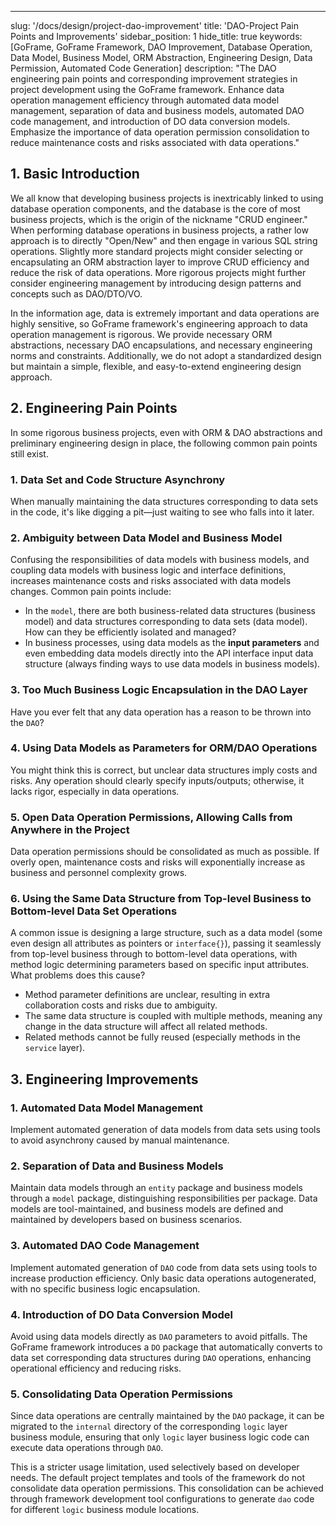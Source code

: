 ---
slug: '/docs/design/project-dao-improvement'
title: 'DAO-Project Pain Points and Improvements'
sidebar_position: 1
hide_title: true
keywords: [GoFrame, GoFrame Framework, DAO Improvement, Database Operation, Data Model, Business Model, ORM Abstraction, Engineering Design, Data Permission, Automated Code Generation]
description: "The DAO engineering pain points and corresponding improvement strategies in project development using the GoFrame framework. Enhance data operation management efficiency through automated data model management, separation of data and business models, automated DAO code management, and introduction of DO data conversion models. Emphasize the importance of data operation permission consolidation to reduce maintenance costs and risks associated with data operations."

## 1. Basic Introduction

We all know that developing business projects is inextricably linked to using database operation components, and the database is the core of most business projects, which is the origin of the nickname "CRUD engineer." When performing database operations in business projects, a rather low approach is to directly "Open/New" and then engage in various SQL string operations. Slightly more standard projects might consider selecting or encapsulating an ORM abstraction layer to improve CRUD efficiency and reduce the risk of data operations. More rigorous projects might further consider engineering management by introducing design patterns and concepts such as DAO/DTO/VO.

In the information age, data is extremely important and data operations are highly sensitive, so GoFrame framework's engineering approach to data operation management is rigorous. We provide necessary ORM abstractions, necessary DAO encapsulations, and necessary engineering norms and constraints. Additionally, we do not adopt a standardized design but maintain a simple, flexible, and easy-to-extend engineering design approach.

## 2. Engineering Pain Points

In some rigorous business projects, even with ORM & DAO abstractions and preliminary engineering design in place, the following common pain points still exist.

### 1. Data Set and Code Structure Asynchrony

When manually maintaining the data structures corresponding to data sets in the code, it's like digging a pit—just waiting to see who falls into it later.

### 2. Ambiguity between Data Model and Business Model

Confusing the responsibilities of data models with business models, and coupling data models with business logic and interface definitions, increases maintenance costs and risks associated with data models changes. Common pain points include:

- In the `model`, there are both business-related data structures (business model) and data structures corresponding to data sets (data model). How can they be efficiently isolated and managed?
- In business processes, using data models as the **input parameters** and even embedding data models directly into the API interface input data structure (always finding ways to use data models in business models).

### 3. Too Much Business Logic Encapsulation in the DAO Layer

Have you ever felt that any data operation has a reason to be thrown into the `DAO`?

### 4. Using Data Models as Parameters for ORM/DAO Operations

You might think this is correct, but unclear data structures imply costs and risks. Any operation should clearly specify inputs/outputs; otherwise, it lacks rigor, especially in data operations.

### 5. Open Data Operation Permissions, Allowing Calls from Anywhere in the Project

Data operation permissions should be consolidated as much as possible. If overly open, maintenance costs and risks will exponentially increase as business and personnel complexity grows.

### 6. Using the Same Data Structure from Top-level Business to Bottom-level Data Set Operations

A common issue is designing a large structure, such as a data model (some even design all attributes as pointers or `interface{}`), passing it seamlessly from top-level business through to bottom-level data operations, with method logic determining parameters based on specific input attributes. What problems does this cause?

- Method parameter definitions are unclear, resulting in extra collaboration costs and risks due to ambiguity.
- The same data structure is coupled with multiple methods, meaning any change in the data structure will affect all related methods.
- Related methods cannot be fully reused (especially methods in the `service` layer).

## 3. Engineering Improvements

### 1. Automated Data Model Management

Implement automated generation of data models from data sets using tools to avoid asynchrony caused by manual maintenance.

### 2. Separation of Data and Business Models

Maintain data models through an `entity` package and business models through a `model` package, distinguishing responsibilities per package. Data models are tool-maintained, and business models are defined and maintained by developers based on business scenarios.

### 3. Automated DAO Code Management

Implement automated generation of `DAO` code from data sets using tools to increase production efficiency. Only basic data operations autogenerated, with no specific business logic encapsulation.

### 4. Introduction of DO Data Conversion Model

Avoid using data models directly as `DAO` parameters to avoid pitfalls. The GoFrame framework introduces a `DO` package that automatically converts to data set corresponding data structures during `DAO` operations, enhancing operational efficiency and reducing risks.

### 5. Consolidating Data Operation Permissions

Since data operations are centrally maintained by the `DAO` package, it can be migrated to the `internal` directory of the corresponding `logic` layer business module, ensuring that only `logic` layer business logic code can execute data operations through `DAO`.

This is a stricter usage limitation, used selectively based on developer needs. The default project templates and tools of the framework do not consolidate data operation permissions. This consolidation can be achieved through framework development tool configurations to generate `dao` code for different `logic` business module locations.